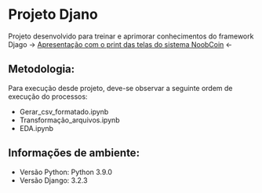 
# Projeto Djano 

Projeto desenvolvido para treinar e aprimorar conhecimentos do framework Djago
-> [Apresentação com o print das telas do sistema NoobCoin](https://github.com/LucasAlbFar/Django_ByeBnb/blob/main/NoobCoin.pptx) <-

## Metodologia:
Para execução desde projeto, deve-se observar a seguinte ordem de execução do processos:
* Gerar_csv_formatado.ipynb
* Transformação_arquivos.ipynb
* EDA.ipynb

## Informações de ambiente:
* Versão Python: Python 3.9.0
* Versão Django: 3.2.3



